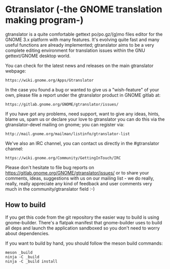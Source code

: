 # Gtranslator (-the GNOME translation making program-)

gtranslator is a quite comfortable gettext po/po.gz/(g)mo files editor for the
GNOME 3.x platform with many features. It's evolving quite fast and many useful
functions are already implemented; gtranslator aims to be a very complete
editing environment for translation issues within the GNU gettext/GNOME desktop
world.

You can check for the latest news and releases on the main gtranslator webpage:

    https://wiki.gnome.org/Apps/Gtranslator

In the case you found a bug or wanted to give us a "wish-feature" of your own,
please file a report under the gtranslator product in GNOME gitlab at:

    https://gitlab.gnome.org/GNOME/gtranslator/issues/

If you have got any problems, need support, want to give any ideas, hints,
blame us, spam us or declare your love to gtranslator you can do this via the
gtranslator-devel mailing on gnome; you can register via:

    http://mail.gnome.org/mailman/listinfo/gtranslator-list

We've also an IRC channel, you can contact us directly in the #gtranslator channel:

    https://wiki.gnome.org/Community/GettingInTouch/IRC

Please don't hesitate to file bug reports on
https://gitlab.gnome.org/GNOME/gtranslator/issues/ or to share your comments,
ideas, suggestions with us on our mailing list - we do really, really, really
appreciate any kind of feedback and user comments very much in the
community/gtranslator field :-)

## How to build

If you get this code from the git repository the easier way to build is using
gnome-builder. There's a flatpak manifest that gnome-builder uses to build all
deps and launch the application sandboxed so you don't need to worry about
dependencies.

If you want to build by hand, you should follow the meson build commands:

```
meson _build
ninja -C _build
ninja -C _build install
```
